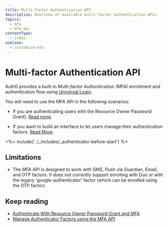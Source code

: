 ```yaml
---
title: Multi-factor Authentication API
description: Overview of available multi-factor authentication APIs
topics:
  - mfa
  - mfa-api
contentType:
  - index
useCase:
  - customize-mfa
---
```

# Multi-factor Authentication API

Auth0 provides a built-in <dfn data-key="multifactor-authentication">Multi-factor Authentication (MFA)</dfn> enrollment and authentication flow using [Universal Login](/universal-login).

You will need to use the MFA API in the following scenarios:

- If you are authenticating users with the Resource Owner Password Grant]. [Read more](/mfa/guides/mfa-api/authenticate).

- If you want to build an interface to let users manage their authentication factors. [Read More](/mfa/guides/mfa-api/manage).

<%= include('../_includes/_authenticator-before-start') %>

## Limitations

* The MFA API is designed to work with SMS, Push via Guardian, Email, and OTP factors. It does not currently support enrolling with Duo or with the legacy 'google-authenticator' factor (which can be enrolled using the OTP factor).

## Keep reading

* [Authenticate With Resource Owner Password Grant and MFA](/mfa/guides/mfa-api/authenticate)
* [Manage Authenticator Factors using the MFA API](/mfa/guides/mfa-api/manage)
